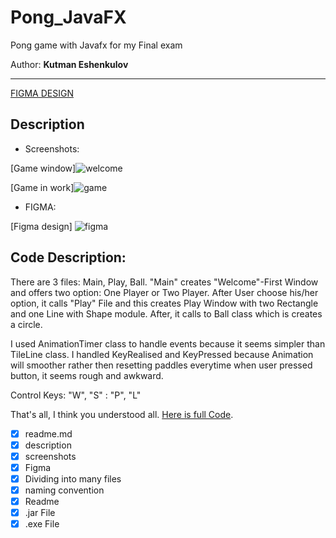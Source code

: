 # Pong_JavaFX

Pong game with Javafx for my Final exam

Author: **Kutman Eshenkulov**

___

[FIGMA DESIGN](https://www.figma.com/file/LnsNAzvnKn0sdJJlfASK2L/PONG)

## Description

* Screenshots:

[Game window]![welcome](https://user-images.githubusercontent.com/73386100/117395142-3d27e500-af19-11eb-952d-7a18b4dd3357.png)

[Game in work]![game](https://user-images.githubusercontent.com/73386100/117395151-42852f80-af19-11eb-9cce-ab2cc1fbfd1f.png)

* FIGMA:

[Figma design] ![figma](https://user-images.githubusercontent.com/73386100/117395485-d7882880-af19-11eb-8c55-6fe0962dc3fa.png)

## Code Description:

There are 3 files: Main, Play, Ball. "Main" creates "Welcome"-First Window and offers two option: One Player or Two
Player. After User choose his/her option, it calls "Play" File and this creates Play Window with two Rectangle and one
Line with Shape module. After, it calls to Ball class which is creates a circle.

I used AnimationTimer class to handle events because it seems simpler than TileLine class. I handled KeyRealised and
KeyPressed because Animation will smoother rather then resetting paddles everytime when user pressed button, it seems
rough and awkward.

Control Keys: "W", "S" : "P", "L"

That's all, I think you understood
all. [Here is full Code](https://github.com/Kutman7/Mid-Term-JavaFX/blob/main/sample/Main.java).

* [x] readme.md
* [x] description
* [x] screenshots
* [x] Figma
* [x] Dividing into many files
* [x] naming convention
* [x] Readme
* [x] .jar File
* [x] .exe File

